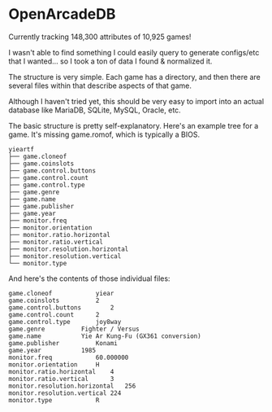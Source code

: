 # OpenArcadeDB

Currently tracking 148,300 attributes of 10,925 games!

I wasn't able to find something I could easily query to generate configs/etc that I wanted... so I took a ton of data I found & normalized it.

The structure is very simple. Each game has a directory, and then there are several files within that describe aspects of that game.

Although I haven't tried yet, this should be very easy to import into an actual database like MariaDB, SQLite, MySQL, Oracle, etc.

The basic structure is pretty self-explanatory.  Here's an example tree for a game.  It's missing game.romof, which is typically a BIOS.

~~~~
yieartf
├── game.cloneof
├── game.coinslots
├── game.control.buttons
├── game.control.count
├── game.control.type
├── game.genre
├── game.name
├── game.publisher
├── game.year
├── monitor.freq
├── monitor.orientation
├── monitor.ratio.horizontal
├── monitor.ratio.vertical
├── monitor.resolution.horizontal
├── monitor.resolution.vertical
└── monitor.type
~~~~

And here's the contents of those individual files:

~~~~
game.cloneof			yiear
game.coinslots			2
game.control.buttons		2
game.control.count		2
game.control.type		joy8way
game.genre			Fighter / Versus
game.name			Yie Ar Kung-Fu (GX361 conversion)
game.publisher			Konami
game.year			1985
monitor.freq			60.000000
monitor.orientation		H
monitor.ratio.horizontal	4
monitor.ratio.vertical		3
monitor.resolution.horizontal	256
monitor.resolution.vertical	224
monitor.type			R
~~~~
